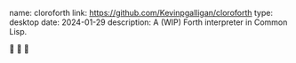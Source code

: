 name: cloroforth
link: https://github.com/Kevinpgalligan/cloroforth
type: desktop
date: 2024-01-29
description: A (WIP) Forth interpreter in Common Lisp.

🚧 🚧 🚧
